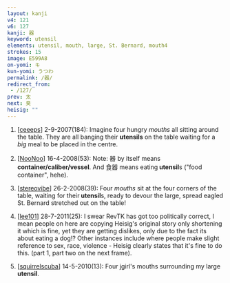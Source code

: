 ```yaml
---
layout: kanji
v4: 121
v6: 127
kanji: 器
keyword: utensil
elements: utensil, mouth, large, St. Bernard, mouth4
strokes: 15
image: E599A8
on-yomi: キ
kun-yomi: うつわ
permalink: /器/
redirect_from:
 - /127/
prev: 太
next: 臭
heisig: ""
---
```


1) [<a href="http://kanji.koohii.com/profile/ceeeps">ceeeps</a>] 2-9-2007(184): Imagine four hungry <em>mouths</em> all sitting around the table. They are all banging their <strong>utensils</strong> on the table waiting for a <em>big</em> meal to be placed in the centre.

2) [<a href="http://kanji.koohii.com/profile/NooNoo">NooNoo</a>] 16-4-2008(53): Note: 器 by itself means <strong>container/caliber/vessel</strong>. And 食器 means eating<strong> utensil</strong>s (&quot;food container&quot;, hehe).

3) [<a href="http://kanji.koohii.com/profile/stereovibe">stereovibe</a>] 26-2-2008(39): Four <em>mouths</em> sit at the four corners of the table, waiting for their<strong> utensil</strong>s, ready to devour the large, spread eagled St. Bernard stretched out on the table!

4) [<a href="http://kanji.koohii.com/profile/lee101">lee101</a>] 28-7-2011(25): I swear RevTK has got too politically correct, I mean people on here are copying Heisig&#039;s original story only shortening it which is fine, yet they are getting dislikes, only due to the fact its about eating a dog!? Other instances include where people make slight reference to sex, race, violence - Heisig clearly states that it&#039;s fine to do this. (part 1, part two on the next frame).

5) [<a href="http://kanji.koohii.com/profile/squirrelscuba">squirrelscuba</a>] 14-5-2010(13): Four jgirl&#039;s mouths surrounding my large<strong> utensil</strong>.

